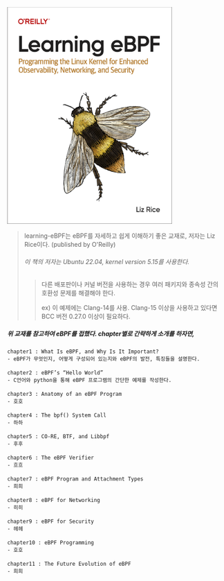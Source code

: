 <img src="../.picture/learning-ebpf-cover.png" height=500 />

> learning-eBPF는 eBPF를 자세하고 쉽게 이해하기 좋은 교재로, 저자는 Liz Rice이다. (published by O'Reilly)
>
> ###### 이 책의 저자는 Ubuntu 22.04, kernel version 5.15를 사용한다.
> 
> 
>   > 다른 배포판이나 커널 버전을 사용하는 경우 여러 패키지와 종속성 간의 호환성 문제를 해결해야 한다.
>   >
>   >    ex) 이 예제에는 Clang-14를 사용. Clang-15 이상을 사용하고 있다면 BCC 버전 0.27.0 이상이 필요하다.




##### 위 교재를 참고하여 eBPF를 접했다. chapter별로 간략하게 소개를 하자면,

    chapter1 : What Is eBPF, and Why Is It Important?
    - eBPF가 무엇인지, 어떻게 구성되어 있는지와 eBPF의 발전, 특징들을 설명한다.

    chapter2 : eBPF’s “Hello World”
    - C언어와 python을 통해 eBPF 프로그램의 간단한 예제를 작성한다.

    chapter3 : Anatomy of an eBPF Program
    - 호호

    chapter4 : The bpf() System Call
    - 하하

    chapter5 : CO-RE, BTF, and Libbpf
    - 후후

    chapter6 : The eBPF Verifier
    - 흐흐

    chapter7 : eBPF Program and Attachment Types
    - 희희

    chapter8 : eBPF for Networking
    - 히히

    chapter9 : eBPF for Security
    - 헤헤

    chapter10 : eBPF Programming
    - 호호

    chapter11 : The Future Evolution of eBPF
    - 희희

